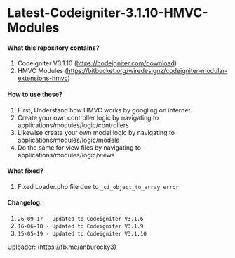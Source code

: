 # Latest-Codeigniter-3.1.10-HMVC-Modules

<h4>What this repository contains?</h4>
<ol>
	<li> Codeigniter V3.1.10 (<a href="https://codeigniter.com/download" target="_blank">https://codeigniter.com/download</a>)</li>
	<li> HMVC Modules (<a href="https://bitbucket.org/wiredesignz/codeigniter-modular-extensions-hmvc" target="_blank">https://bitbucket.org/wiredesignz/codeigniter-modular-extensions-hmvc</a>)</li>	
</ol>

<h4>How to use these?</h4>
<ol>
	<li> First, Understand how HMVC works by googling on internet.</li>
	<li> Create your own controller logic by navigating to applications/modules/logic/controllers</li>
	<li> Likewise create your own model logic by navigating to applications/modules/logic/models</li>
	<li> Do the same for view files by navigating to applications/modules/logic/views</li>
</ol>

<h4>What fixed?</h4>
<ol>
	<li>Fixed Loader.php file due to <code>_ci_object_to_array error</code></li>
</ol>

<h4>Changelog:</h4>
<ol>
	<li><code>26-09-17 - Updated to Codeigniter V3.1.6</code></li>
	<li><code>16-06-18 - Updated to Codeigniter V3.1.9</code></li>
	<li><code>15-05-19 - Updated to Codeigniter V3.1.10</code></li>

</ol>

<p>Uploader: (<a href="https://fb.me/anburocky3" target="_blank">https://fb.me/anburocky3</a>)</p>


